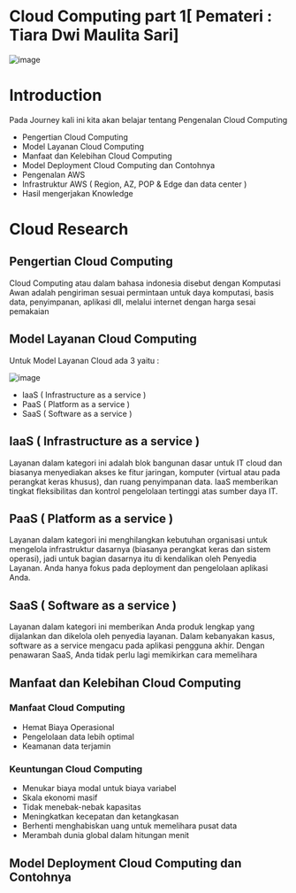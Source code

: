 # Cloud Computing part 1[ Pemateri : Tiara Dwi Maulita Sari]

![image](https://github.com/silvyameliaperdani/100DaysOfCloud/assets/121029600/d9737371-8c4d-4c27-9e29-b9ca37d8fb02)


# Introduction
Pada Journey kali ini kita akan belajar tentang Pengenalan Cloud Computing
- Pengertian Cloud Computing
- Model Layanan Cloud Computing
- Manfaat dan Kelebihan Cloud Computing
- Model Deployment Cloud Computing dan Contohnya
- Pengenalan AWS
- Infrastruktur AWS ( Region, AZ, POP & Edge dan data center )
- Hasil mengerjakan Knowledge
  
# Cloud Research 
## Pengertian Cloud Computing 
Cloud Computing atau dalam bahasa indonesia disebut dengan Komputasi Awan adalah pengiriman sesuai permintaan untuk daya komputasi, basis data, penyimpanan, aplikasi dll, melalui internet dengan harga sesai pemakaian

##  Model Layanan Cloud Computing
Untuk Model Layanan Cloud ada 3 yaitu :

![image](https://github.com/silvyameliaperdani/100DaysOfCloud/assets/121029600/022d1648-d2e6-4bb9-9a25-da37b560f2ce)

- IaaS ( Infrastructure as a service )
- PaaS ( Platform as a service )
- SaaS ( Software as a service )

## IaaS ( Infrastructure as a service )
Layanan dalam kategori ini adalah blok bangunan dasar untuk IT cloud dan biasanya menyediakan akses ke fitur jaringan, komputer (virtual atau pada perangkat keras khusus), dan ruang penyimpanan data. IaaS memberikan tingkat fleksibilitas dan kontrol pengelolaan tertinggi atas sumber daya IT.

## PaaS ( Platform as a service )
Layanan dalam kategori ini menghilangkan kebutuhan organisasi untuk mengelola infrastruktur dasarnya (biasanya perangkat keras dan sistem operasi), jadi untuk bagian dasarnya itu di kendalikan oleh Penyedia Layanan. Anda hanya fokus pada deployment dan pengelolaan aplikasi Anda.

## SaaS ( Software as a service )
Layanan dalam kategori ini memberikan Anda produk lengkap yang dijalankan dan dikelola oleh penyedia layanan. Dalam kebanyakan kasus, software as a service mengacu pada aplikasi pengguna akhir. Dengan penawaran SaaS, Anda tidak perlu lagi memikirkan cara memelihara

## Manfaat dan Kelebihan Cloud Computing
### Manfaat Cloud Computing 
- Hemat Biaya Operasional
- Pengelolaan data lebih optimal
- Keamanan data terjamin

### Keuntungan Cloud Computing 
- Menukar biaya modal untuk biaya variabel
- Skala ekonomi masif
- Tidak menebak-nebak kapasitas
- Meningkatkan kecepatan dan ketangkasan
- Berhenti menghabiskan uang untuk memelihara pusat data
- Merambah dunia global dalam hitungan menit

## Model Deployment Cloud Computing dan Contohnya

